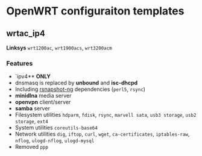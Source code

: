 OpenWRT configuraiton templates
=========================================

wrtac_ip4
--------------------------------

**Linksys** `wrt1200ac`, `wrt1900acs`, `wrt3200acm`

### Features ###

* `ipv4** **ONLY**
* dnsmasq is replaced by **unbound** and **isc-dhcpd**
* Including [rsnapshot-ng](https://github.com/AenonDynamics/rsnapshot-ng) dependencies (`perl5`, `rsync`)
* **minidlna** media server
* **openvpn** client/server
* **samba** server
* Filesystem utilities `hdparm`, `fdisk`, `rsync`, `marvell sata`, `usb3 storage`, `usb2 storage`, `ext4`
* System utilities `coreutils-base64`
* Network utilities `dig`, `iftop`, `curl`, `wget`, `ca-certificates`, `iptables-raw`, `nflog`, `ulogd-nflog`, `ulogd-mysql`
* Removed `ppp`